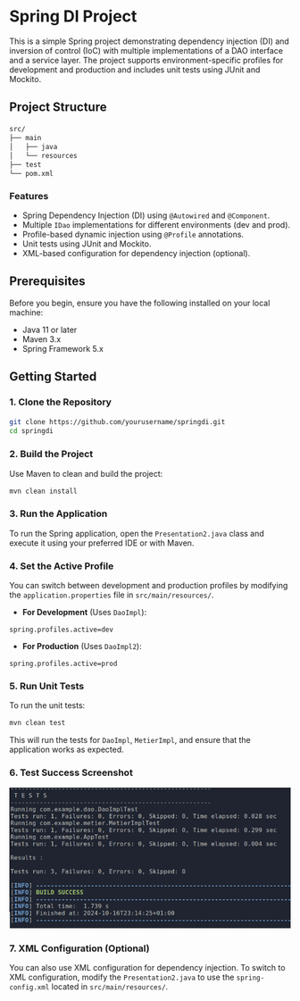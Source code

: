 
# Spring DI Project

This is a simple Spring project demonstrating dependency injection (DI) and inversion of control (IoC) with multiple implementations of a DAO interface and a service layer. The project supports environment-specific profiles for development and production and includes unit tests using JUnit and Mockito.

## Project Structure

```
src/
├── main
│   ├── java
│   └── resources
├── test
└── pom.xml
```

### Features

- Spring Dependency Injection (DI) using `@Autowired` and `@Component`.
- Multiple `IDao` implementations for different environments (dev and prod).
- Profile-based dynamic injection using `@Profile` annotations.
- Unit tests using JUnit and Mockito.
- XML-based configuration for dependency injection (optional).
  
## Prerequisites

Before you begin, ensure you have the following installed on your local machine:

- Java 11 or later
- Maven 3.x
- Spring Framework 5.x

## Getting Started

### 1. Clone the Repository

```bash
git clone https://github.com/yourusername/springdi.git
cd springdi
```

### 2. Build the Project

Use Maven to clean and build the project:

```bash
mvn clean install
```

### 3. Run the Application

To run the Spring application, open the `Presentation2.java` class and execute it using your preferred IDE or with Maven.

### 4. Set the Active Profile

You can switch between development and production profiles by modifying the `application.properties` file in `src/main/resources/`.

- **For Development** (Uses `DaoImpl`):

```properties
spring.profiles.active=dev
```

- **For Production** (Uses `DaoImpl2`):

```properties
spring.profiles.active=prod
```

### 5. Run Unit Tests

To run the unit tests:

```bash
mvn clean test
```

This will run the tests for `DaoImpl`, `MetierImpl`, and ensure that the application works as expected.

### 6. Test Success Screenshot


![Test Success](./success-screenshot.png)

### 7. XML Configuration (Optional)

You can also use XML configuration for dependency injection. To switch to XML configuration, modify the `Presentation2.java` to use the `spring-config.xml` located in `src/main/resources/`.

